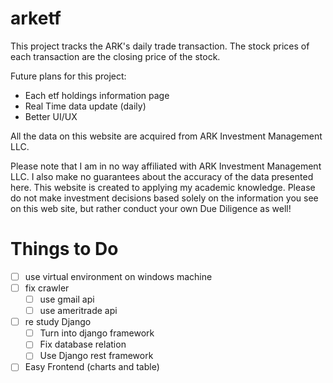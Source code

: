 # arketf

This project tracks the ARK's daily trade transaction. The stock prices of each transaction are the closing price of the stock.

Future plans for this project:
- Each etf holdings information page
- Real Time data update (daily)
- Better UI/UX

All the data on this website are acquired from ARK Investment Management LLC.

Please note that I am in no way affiliated with ARK Investment Management LLC. I also make no guarantees about the accuracy of the data presented here. This website is created to applying my academic knowledge. Please do not make investment decisions based solely on the information you see on this web site, but rather conduct your own Due Diligence as well!

# Things to Do
- [ ] use virtual environment on windows machine
- [ ] fix crawler
    - [ ] use gmail api
    - [ ] use ameritrade api
- [ ] re study Django
    - [ ] Turn into django framework
    - [ ] Fix database relation
    - [ ] Use Django rest framework
- [ ] Easy Frontend (charts and table)